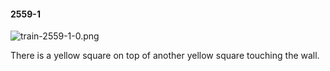 #### 2559-1
![train-2559-1-0.png](https://github.com/lil-lab/nlvr/raw/master/nlvr/train/images/6/train-2559-1-0.png "train-2559-1-0.png")

There is a yellow square on top of another yellow square touching the wall.